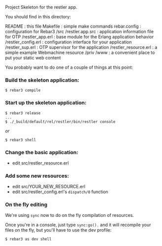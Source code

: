 Project Skeleton for the restler app.

You should find in this directory:

README : this file
Makefile : simple make commands
rebar.config : configuration for Rebar3
/src
  /restler.app.src : application information file for OTP
  /restler_app.erl : base module for the Erlang application behavior
  /restler_config.erl : configuration interface for your application
  /restler_sup.erl : OTP supervisor for the application
  /restler_resource.erl : a simple example Webmachine resource
/priv
  /www : a convenient place to put your static web content

You probably want to do one of a couple of things at this point:

### Build the skeleton application:

```
$ rebar3 compile
```

### Start up the skeleton application:
```
$ rebar3 release
...
$ ./_build/default/rel/restler/bin/restler console
```

*or*

```
$ rebar3 shell
```

### Change the basic application:
* edit src/restler_resource.erl

### Add some new resources:
* edit src/YOUR_NEW_RESOURCE.erl
* edit src/restler_config.erl's `dispatch/0` function

### On the fly editing

We're using `sync` now to do on the fly compilation of resources.

Once you're in a console, just type `sync:go().` and it will recompile
your files on the fly, but you'll have to use the dev profile:

```
$ rebar3 as dev shell
```


